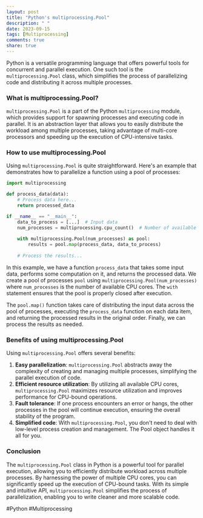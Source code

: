 ```yaml
---
layout: post
title: "Python's multiprocessing.Pool"
description: " "
date: 2023-09-15
tags: [Multiprocessing]
comments: true
share: true
---
```


Python is a versatile programming language that offers powerful tools for concurrent and parallel execution. One such tool is the `multiprocessing.Pool` class, which simplifies the process of parallelizing code and distributing it across multiple processes.

### What is multiprocessing.Pool?

`multiprocessing.Pool` is a part of the Python `multiprocessing` module, which provides support for spawning processes and executing code in parallel. It is an abstraction layer that allows you to easily distribute the workload among multiple processes, taking advantage of multi-core processors and speeding up the execution of CPU-intensive tasks.

### How to use multiprocessing.Pool

Using `multiprocessing.Pool` is quite straightforward. Here's an example that demonstrates how to parallelize a function using a pool of processes:

```python
import multiprocessing

def process_data(data):
    # Process data here...
    return processed_data

if __name__ == "__main__":
    data_to_process = [...]  # Input data
    num_processes = multiprocessing.cpu_count()  # Number of available CPU cores
    
    with multiprocessing.Pool(num_processes) as pool:
        results = pool.map(process_data, data_to_process)
    
    # Process the results...
```

In this example, we have a function `process_data` that takes some input data, performs some computation on it, and returns the processed data. We create a pool of processes `pool` using `multiprocessing.Pool(num_processes)` where `num_processes` is the number of available CPU cores. The `with` statement ensures that the pool is properly closed after execution.

The `pool.map()` function takes care of distributing the input data across the pool of processes, executing the `process_data` function on each data item, and returning the processed results in the original order. Finally, we can process the results as needed.

### Benefits of using multiprocessing.Pool

Using `multiprocessing.Pool` offers several benefits:

1. **Easy parallelization**: `multiprocessing.Pool` abstracts away the complexity of creating and managing multiple processes, simplifying the parallel execution of code.
2. **Efficient resource utilization**: By utilizing all available CPU cores, `multiprocessing.Pool` maximizes resource utilization and improves performance for CPU-bound operations.
3. **Fault tolerance**: If one process encounters an error or hangs, the other processes in the pool will continue execution, ensuring the overall stability of the program.
4. **Simplified code**: With `multiprocessing.Pool`, you don't need to deal with low-level process creation and management. The Pool object handles it all for you.

### Conclusion

The `multiprocessing.Pool` class in Python is a powerful tool for parallel execution, allowing you to efficiently distribute workload across multiple processes. By harnessing the power of multiple CPU cores, you can significantly speed up the execution of CPU-bound tasks. With its simple and intuitive API, `multiprocessing.Pool` simplifies the process of parallelization, enabling you to write cleaner and more scalable code.

#Python #Multiprocessing